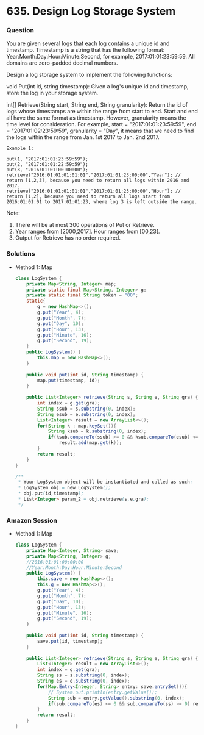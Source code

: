 # 635. Design Log Storage System

### Question
You are given several logs that each log contains a unique id and timestamp. Timestamp is a string that has the following format: Year:Month:Day:Hour:Minute:Second, for example, 2017:01:01:23:59:59. All domains are zero-padded decimal numbers.

Design a log storage system to implement the following functions:

void Put(int id, string timestamp): Given a log's unique id and timestamp, store the log in your storage system.

int[] Retrieve(String start, String end, String granularity): Return the id of logs whose timestamps are within the range from start to end. Start and end all have the same format as timestamp. However, granularity means the time level for consideration. For example, start = "2017:01:01:23:59:59", end = "2017:01:02:23:59:59", granularity = "Day", it means that we need to find the logs within the range from Jan. 1st 2017 to Jan. 2nd 2017.

```
Example 1:

put(1, "2017:01:01:23:59:59");
put(2, "2017:01:01:22:59:59");
put(3, "2016:01:01:00:00:00");
retrieve("2016:01:01:01:01:01","2017:01:01:23:00:00","Year"); // return [1,2,3], because you need to return all logs within 2016 and 2017.
retrieve("2016:01:01:01:01:01","2017:01:01:23:00:00","Hour"); // return [1,2], because you need to return all logs start from 2016:01:01:01 to 2017:01:01:23, where log 3 is left outside the range.
```

Note:
1. There will be at most 300 operations of Put or Retrieve.
2. Year ranges from [2000,2017]. Hour ranges from [00,23].
3. Output for Retrieve has no order required.


### Solutions
* Method 1: Map
    ```Java
    class LogSystem {
        private Map<String, Integer> map;
        private static final Map<String, Integer> g;
        private static final String token = "00";
        static{
            g = new HashMap<>();
            g.put("Year", 4);
            g.put("Month", 7);
            g.put("Day", 10);
            g.put("Hour", 13);
            g.put("Minute", 16);
            g.put("Second", 19);
        }
        public LogSystem() {
            this.map = new HashMap<>();
        }
        
        public void put(int id, String timestamp) {
            map.put(timestamp, id);
        }
        
        public List<Integer> retrieve(String s, String e, String gra) {
            int index = g.get(gra);
            String ssub = s.substring(0, index);
            String esub = e.substring(0, index);
            List<Integer> result = new ArrayList<>();
            for(String k : map.keySet()){
                String ksub = k.substring(0, index);
                if(ksub.compareTo(ssub) >= 0 && ksub.compareTo(esub) <= 0)
                    result.add(map.get(k));
            }
            return result;
        }
    }
    
    /**
     * Your LogSystem object will be instantiated and called as such:
     * LogSystem obj = new LogSystem();
     * obj.put(id,timestamp);
     * List<Integer> param_2 = obj.retrieve(s,e,gra);
     */
    ```

### Amazon Session
* Method 1: Map
	```Java
	class LogSystem {
		private Map<Integer, String> save;
		private Map<String, Integer> g;
		//2016:01:01:00:00:00
		//Year:Month:Day:Hour:Minute:Second
		public LogSystem() {
			this.save = new HashMap<>();
			this.g = new HashMap<>();
			g.put("Year", 4);
			g.put("Month", 7);
			g.put("Day", 10);
			g.put("Hour", 13);
			g.put("Minute", 16);
			g.put("Second", 19);
		}
		
		public void put(int id, String timestamp) {
			save.put(id, timestamp);
		}
		
		public List<Integer> retrieve(String s, String e, String gra) {
			List<Integer> result = new ArrayList<>();
			int index = g.get(gra);
			String ss = s.substring(0, index);
			String es = e.substring(0, index);
			for(Map.Entry<Integer, String> entry: save.entrySet()){
				// System.out.println(entry.getValue());
				String sub = entry.getValue().substring(0, index);
				if(sub.compareTo(es) <= 0 && sub.compareTo(ss) >= 0) result.add(entry.getKey());
			}
			return result;
		}
	}
	```